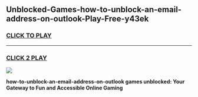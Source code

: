 
## Unblocked-Games-how-to-unblock-an-email-address-on-outlook-Play-Free-y43ek
<h3>
<a href="https://premium76.site?title=how-to-unblock-an-email-address-on-outlook&ref=20M">CLICK TO PLAY</a></h3>
<hr>

<h3>
<a href="https://premium76.site?title=how-to-unblock-an-email-address-on-outlook&ref=20M">CLICK 2 PLAY</a>
  
</h3>

<a href="https://premium76.site?title=how-to-unblock-an-email-address-on-outlook&ref=19M"><img src="https://clearcache.store/games.png"></a>


**how-to-unblock-an-email-address-on-outlook games unblocked: Your Gateway to Fun and Accessible Online Gaming**
